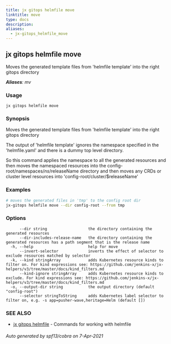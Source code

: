 ```yaml
---
title: jx gitops helmfile move
linktitle: move
type: docs
description: 
aliases:
  - jx-gitops_helmfile_move
---
```


## jx gitops helmfile move

Moves the generated template files from 'helmfile template' into the right gitops directory

***Aliases**: mv*

### Usage

```
jx gitops helmfile move
```

### Synopsis

Moves the generated template files from 'helmfile template' into the right gitops directory
  
The output of 'helmfile template' ignores the namespace specified in the 'helmfile.yaml' and there is a dummy top level directory. 

So this command applies the namespace to all the generated resources and then moves the namespaced resources into the config-root/namespaces/$ns/$releaseName directory and then moves any CRDs or cluster level resources into 'config-root/cluster/$releaseName'

### Examples

  ```bash
  # moves the generated files in 'tmp' to the config root dir
  jx-gitops helmfile move --dir config-root --from tmp

  ```
### Options

```
      --dir string                  the directory containing the generated resources
      --dir-includes-release-name   the directory containing the generated resources has a path segment that is the release name
  -h, --help                        help for move
      --invert-selector             inverts the effect of selector to exclude resources matched by selector
  -k, --kind stringArray            adds Kubernetes resource kinds to filter on. For kind expressions see: https://github.com/jenkins-x/jx-helpers/v3/tree/master/docs/kind_filters.md
      --kind-ignore stringArray     adds Kubernetes resource kinds to exclude. For kind expressions see: https://github.com/jenkins-x/jx-helpers/v3/tree/master/docs/kind_filters.md
  -o, --output-dir string           the output directory (default "config-root")
      --selector stringToString     adds Kubernetes label selector to filter on, e.g. -s app=pusher-wave,heritage=Helm (default [])
```

### SEE ALSO

* [jx gitops helmfile](..)	 - Commands for working with helmfile

###### Auto generated by spf13/cobra on 7-Apr-2021
